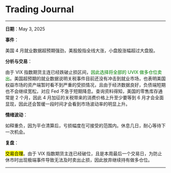 # Trading Journal

---

**日期**：May 3, 2025

**事件**：

美国 4 月就业数据超预期强劲，美股股指全线大涨，小盘股涨幅超过大盘股。

**分析与交易**：

由于 VIX 指数期货主连已经跌破止损区间，<span style="color: green;">因此选择将全部的 UVIX 做多仓位卖出</span>。美国超预期的就业数据说明关税事件目前还没有冲击到就业市场，也表明美国权益市场的资产端暂时看不到严重的受损情况，且由于经济数据良好，负债端短期也不会继续宽松，对应 Fed 不急于短期降息。查询资料得知，美国的零售库存通常是 2 个月，因此 4 月加征的关税带来的消费价格上升至少要等到 6 月才会全面显现，因此还会暂缓一段时间才会看到市场波动率的明显上升。

**情绪波动**：

如释重负，因为平仓清算后，亏损幅度在可接受的范围内。休息几日，耐心等待下一次机会。

**复盘**：

<mark>交易合理</mark>。由于 VIX 指数期货主连已经破位，且是本周最后一个交易日，为防止休市时出现极端事件导致无法及时卖出止损，因此放弃继续持有做多仓位。

---

